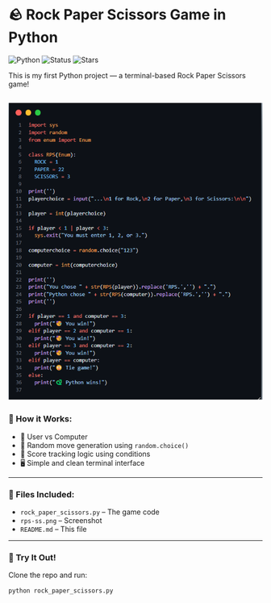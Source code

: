 # 🪨 Rock Paper Scissors Game in Python

![Python](https://img.shields.io/badge/Python-3.11-blue?logo=python&logoColor=white)
![Status](https://img.shields.io/badge/Project-Completed-brightgreen?style=flat-square)
![Stars](https://img.shields.io/github/stars/yourusername/rock-paper-scissors?style=social)

This is my first Python project — a terminal-based Rock Paper Scissors game!

![Screenshot](https://raw.githubusercontent.com/Princerodricks/rock-paper-scissors-python/main/rps-ss.png)
---

### 🔧 How it Works:
- 🤖 User vs Computer
- 🎲 Random move generation using `random.choice()`
- 🧠 Score tracking logic using conditions
- 🖥️ Simple and clean terminal interface

---

### 📂 Files Included:
- `rock_paper_scissors.py` – The game code
- `rps-ss.png` – Screenshot
- `README.md` – This file

---

### 🚀 Try It Out!
Clone the repo and run:
```bash
python rock_paper_scissors.py
